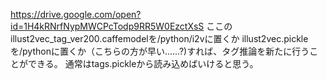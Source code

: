 https://drive.google.com/open?id=1H4kRNrfNypMWCPcTodp9RR5W0EzctXsS
ここのillust2vec_tag_ver200.caffemodelを/python/i2vに置くか
illust2vec.pickleを/pythonに置くか（こちらの方が早い......?)すれば、タグ推論を新たに行うことができる。
通常はtags.pickleから読み込めばいけると思う。
